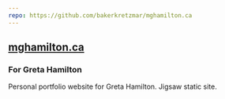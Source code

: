 ```yaml
---
repo: https://github.com/bakerkretzmar/mghamilton.ca
---
```


## [<span>mghamilton.ca</span>](https://mghamilton.ca)

### For Greta Hamilton

Personal portfolio website for Greta Hamilton. Jigsaw static site.
